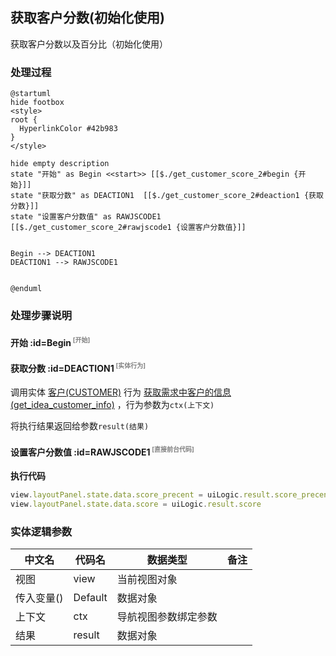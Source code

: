 ## 获取客户分数(初始化使用) <!-- {docsify-ignore-all} -->

   获取客户分数以及百分比（初始化使用）

### 处理过程

```plantuml
@startuml
hide footbox
<style>
root {
  HyperlinkColor #42b983
}
</style>

hide empty description
state "开始" as Begin <<start>> [[$./get_customer_score_2#begin {开始}]]
state "获取分数" as DEACTION1  [[$./get_customer_score_2#deaction1 {获取分数}]]
state "设置客户分数值" as RAWJSCODE1  [[$./get_customer_score_2#rawjscode1 {设置客户分数值}]]


Begin --> DEACTION1
DEACTION1 --> RAWJSCODE1


@enduml
```


### 处理步骤说明

#### 开始 :id=Begin<sup class="footnote-symbol"> <font color=gray size=1>[开始]</font></sup>




#### 获取分数 :id=DEACTION1<sup class="footnote-symbol"> <font color=gray size=1>[实体行为]</font></sup>



调用实体 [客户(CUSTOMER)](module/ProdMgmt/customer.md) 行为 [获取需求中客户的信息(get_idea_customer_info)](module/ProdMgmt/customer#行为) ，行为参数为`ctx(上下文)`

将执行结果返回给参数`result(结果)`

#### 设置客户分数值 :id=RAWJSCODE1<sup class="footnote-symbol"> <font color=gray size=1>[直接前台代码]</font></sup>



<p class="panel-title"><b>执行代码</b></p>

```javascript
view.layoutPanel.state.data.score_precent = uiLogic.result.score_precent
view.layoutPanel.state.data.score = uiLogic.result.score
```



### 实体逻辑参数

|    中文名   |    代码名    |  数据类型      |备注 |
| --------| --------| --------  | --------   |
|视图|view|当前视图对象||
|传入变量(<i class="fa fa-check"/></i>)|Default|数据对象||
|上下文|ctx|导航视图参数绑定参数||
|结果|result|数据对象||
